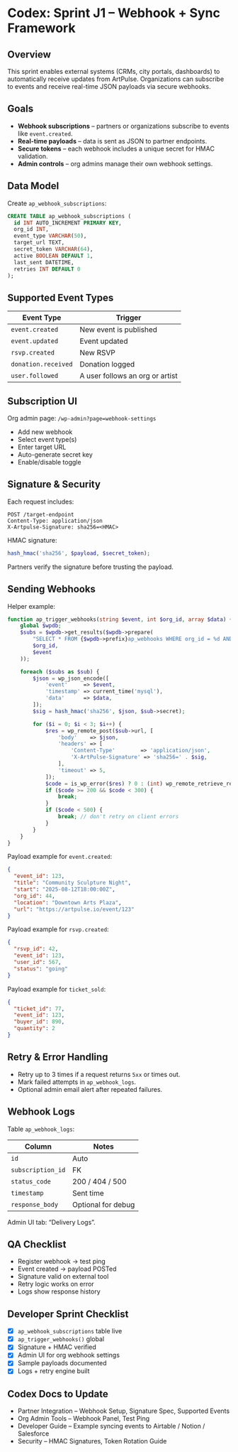 # Codex: Sprint J1 – Webhook + Sync Framework

## Overview
This sprint enables external systems (CRMs, city portals, dashboards) to automatically receive updates from ArtPulse. Organizations can subscribe to events and receive real-time JSON payloads via secure webhooks.

## Goals
- **Webhook subscriptions** – partners or organizations subscribe to events like `event.created`.
- **Real-time payloads** – data is sent as JSON to partner endpoints.
- **Secure tokens** – each webhook includes a unique secret for HMAC validation.
- **Admin controls** – org admins manage their own webhook settings.

## Data Model
Create `ap_webhook_subscriptions`:

```sql
CREATE TABLE ap_webhook_subscriptions (
  id INT AUTO_INCREMENT PRIMARY KEY,
  org_id INT,
  event_type VARCHAR(50),
  target_url TEXT,
  secret_token VARCHAR(64),
  active BOOLEAN DEFAULT 1,
  last_sent DATETIME,
  retries INT DEFAULT 0
);
```

## Supported Event Types
| Event Type | Trigger |
|------------|---------|
| `event.created` | New event is published |
| `event.updated` | Event updated |
| `rsvp.created`  | New RSVP |
| `donation.received` | Donation logged |
| `user.followed` | A user follows an org or artist |

## Subscription UI
Org admin page: `/wp-admin?page=webhook-settings`
- Add new webhook
- Select event type(s)
- Enter target URL
- Auto-generate secret key
- Enable/disable toggle

## Signature & Security
Each request includes:

```http
POST /target-endpoint
Content-Type: application/json
X-Artpulse-Signature: sha256=<HMAC>
```

HMAC signature:

```php
hash_hmac('sha256', $payload, $secret_token);
```

Partners verify the signature before trusting the payload.

## Sending Webhooks
Helper example:

```php
function ap_trigger_webhooks(string $event, int $org_id, array $data) {
    global $wpdb;
    $subs = $wpdb->get_results($wpdb->prepare(
        "SELECT * FROM {$wpdb->prefix}ap_webhooks WHERE org_id = %d AND active = 1 AND FIND_IN_SET(%s, events)",
        $org_id,
        $event
    ));

    foreach ($subs as $sub) {
        $json = wp_json_encode([
            'event'     => $event,
            'timestamp' => current_time('mysql'),
            'data'      => $data,
        ]);
        $sig = hash_hmac('sha256', $json, $sub->secret);

        for ($i = 0; $i < 3; $i++) {
            $res = wp_remote_post($sub->url, [
                'body'    => $json,
                'headers' => [
                    'Content-Type'        => 'application/json',
                    'X-ArtPulse-Signature' => 'sha256=' . $sig,
                ],
                'timeout' => 5,
            ]);
            $code = is_wp_error($res) ? 0 : (int) wp_remote_retrieve_response_code($res);
            if ($code >= 200 && $code < 300) {
                break;
            }
            if ($code < 500) {
                break; // don't retry on client errors
            }
        }
    }
}
```

Payload example for `event.created`:

```json
{
  "event_id": 123,
  "title": "Community Sculpture Night",
  "start": "2025-08-12T18:00:00Z",
  "org_id": 44,
  "location": "Downtown Arts Plaza",
  "url": "https://artpulse.io/event/123"
}
```

Payload example for `rsvp.created`:

```json
{
  "rsvp_id": 42,
  "event_id": 123,
  "user_id": 567,
  "status": "going"
}
```

Payload example for `ticket_sold`:

```json
{
  "ticket_id": 77,
  "event_id": 123,
  "buyer_id": 890,
  "quantity": 2
}
```

## Retry & Error Handling
- Retry up to 3 times if a request returns `5xx` or times out.
- Mark failed attempts in `ap_webhook_logs`.
- Optional admin email alert after repeated failures.

## Webhook Logs
Table `ap_webhook_logs`:

| Column | Notes |
|-------|------|
| `id` | Auto |
| `subscription_id` | FK |
| `status_code` | 200 / 404 / 500 |
| `timestamp` | Sent time |
| `response_body` | Optional for debug |

Admin UI tab: “Delivery Logs”.

## QA Checklist
- Register webhook → test ping
- Event created → payload POSTed
- Signature valid on external tool
- Retry logic works on error
- Logs show response history

## Developer Sprint Checklist
- [x] `ap_webhook_subscriptions` table live
- [x] `ap_trigger_webhooks()` global
- [x] Signature + HMAC verified
- [x] Admin UI for org webhook settings
- [x] Sample payloads documented
- [x] Logs + retry engine built

## Codex Docs to Update
- Partner Integration – Webhook Setup, Signature Spec, Supported Events
- Org Admin Tools – Webhook Panel, Test Ping
- Developer Guide – Example syncing events to Airtable / Notion / Salesforce
- Security – HMAC Signatures, Token Rotation Guide
